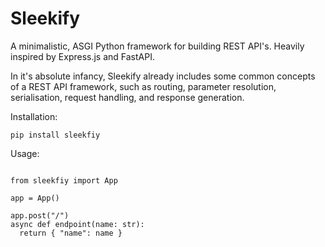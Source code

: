 # Sleekify
A minimalistic, ASGI Python framework for building REST API's. Heavily inspired by Express.js and FastAPI.

In it's absolute infancy, Sleekify already includes some common concepts of a REST API framework, such as routing, parameter resolution, serialisation, request handling, and response generation.

Installation:

```
pip install sleekfiy
```

Usage:

```

from sleekfiy import App

app = App()

app.post("/")
async def endpoint(name: str):
  return { "name": name }

```
  
